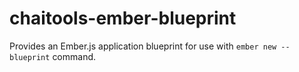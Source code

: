 # chaitools-ember-blueprint
Provides an Ember.js application blueprint for use with `ember new --blueprint` command.
